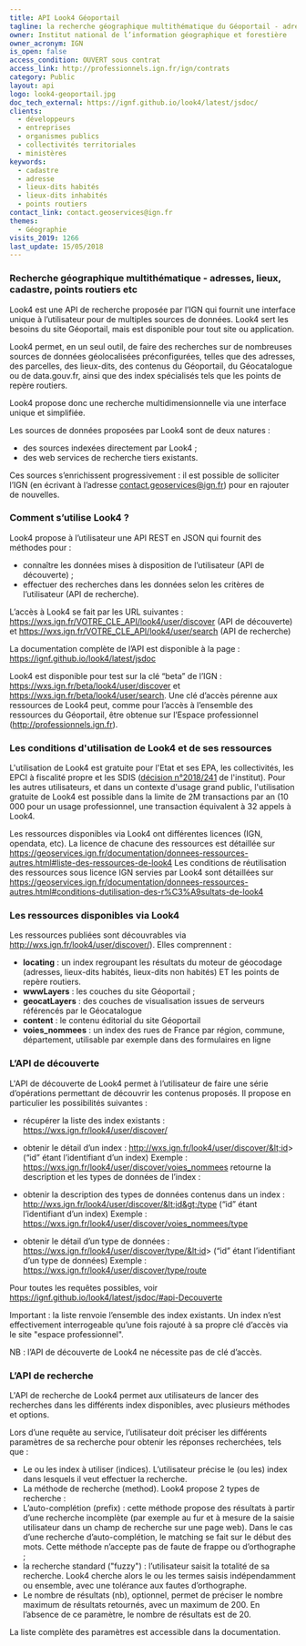 ```yaml
---
title: API Look4 Géoportail
tagline: la recherche géographique multithématique du Géoportail - adresses, lieux, cadastre, points routiers, etc
owner: Institut national de l’information géographique et forestière
owner_acronym: IGN
is_open: false
access_condition: OUVERT sous contrat
access_link: http://professionnels.ign.fr/ign/contrats
category: Public
layout: api
logo: look4-geoportail.jpg
doc_tech_external: https://ignf.github.io/look4/latest/jsdoc/
clients:
  - développeurs
  - entreprises
  - organismes publics
  - collectivités territoriales
  - ministères
keywords:
  - cadastre
  - adresse
  - lieux-dits habités
  - lieux-dits inhabités
  - points routiers
contact_link: contact.geoservices@ign.fr
themes:
  - Géographie
visits_2019: 1266
last_update: 15/05/2018
---
```


### Recherche géographique multithématique - adresses, lieux, cadastre, points routiers etc

Look4 est une API de recherche proposée par l’IGN qui fournit une interface unique à l’utilisateur pour de multiples sources de données. Look4 sert les besoins du site Géoportail, mais est disponible pour tout site ou application.

Look4 permet, en un seul outil, de faire des recherches sur de nombreuses sources de données géolocalisées préconfigurées, telles que des adresses, des parcelles, des lieux-dits, des contenus du Géoportail, du Géocatalogue ou de data.gouv.fr, ainsi que des index spécialisés tels que les points de repère routiers.

Look4 propose donc une recherche multidimensionnelle via une interface unique et simplifiée.

Les sources de données proposées par Look4 sont de deux natures :

- des sources indexées directement par Look4 ;
- des web services de recherche tiers existants.

Ces sources s’enrichissent progressivement : il est possible de solliciter l’IGN (en écrivant à l’adresse contact.geoservices@ign.fr) pour en rajouter de nouvelles.

### Comment s’utilise Look4 ?

Look4 propose à l’utilisateur une API REST en JSON qui fournit des méthodes pour :

- connaître les données mises à disposition de l’utilisateur (API de découverte) ;
- effectuer des recherches dans les données selon les critères de l’utilisateur (API de recherche).

L’accès à Look4 se fait par les URL suivantes : https://wxs.ign.fr/VOTRE_CLE_API/look4/user/discover (API de découverte) et https://wxs.ign.fr/VOTRE_CLE_API/look4/user/search (API de recherche)

La documentation complète de l’API est disponible à la page : https://ignf.github.io/look4/latest/jsdoc

Look4 est disponible pour test sur la clé “beta” de l’IGN : https://wxs.ign.fr/beta/look4/user/discover et https://wxs.ign.fr/beta/look4/user/search. Une clé d’accès pérenne aux ressources de Look4 peut, comme pour l’accès à l’ensemble des ressources du Géoportail, être obtenue sur l’Espace professionnel (http://professionnels.ign.fr).

### Les conditions d'utilisation de Look4 et de ses ressources

L'utilisation de Look4 est gratuite pour l'Etat et ses EPA, les collectivités, les EPCI à fiscalité propre et les SDIS ([décision n°2018/241](http://www.ign.fr/institut/sites/all/files/2018.241_tarification_geoservices_ign.pdf) de l'institut).
Pour les autres utilisateurs, et dans un contexte d'usage grand public, l'utilisation gratuite de Look4 est possible dans la limite de 2M transactions par an (10 000 pour un usage professionnel, une transaction équivalent à 32 appels à Look4.

Les ressources disponibles via Look4 ont différentes licences (IGN, opendata, etc). La licence de chacune des ressources est détaillée sur https://geoservices.ign.fr/documentation/donnees-ressources-autres.html#liste-des-ressources-de-look4
Les conditions de réutilisation des ressources sous licence IGN servies par Look4 sont détaillées sur https://geoservices.ign.fr/documentation/donnees-ressources-autres.html#conditions-dutilisation-des-r%C3%A9sultats-de-look4

### Les ressources disponibles via Look4

Les ressources publiées sont découvrables via http://wxs.ign.fr/look4/user/discover/). Elles comprennent :

- **locating** : un index regroupant les résultats du moteur de géocodage (adresses, lieux-dits habités, lieux-dits non habités) ET les points de repère routiers.
- **wwwLayers** : les couches du site Géoportail ;
- **geocatLayers** : des couches de visualisation issues de serveurs référencés par le Géocatalogue
- **content** : le contenu éditorial du site Géoportail
- **voies_nommees** : un index des rues de France par région, commune, département, utilisable par exemple dans des formulaires en ligne

### L’API de découverte

L'API de découverte de Look4 permet à l’utilisateur de faire une série d’opérations permettant de découvrir les contenus proposés. Il propose en particulier les possibilités suivantes :

- récupérer la liste des index existants : https://wxs.ign.fr/look4/user/discover/
- obtenir le détail d’un index : http://wxs.ign.fr/look4/user/discover/&lt;id&gt; (“id” étant l’identifiant d’un index)
  Exemple : https://wxs.ign.fr/look4/user/discover/voies_nommees retourne la description et les types de données de l’index :

- obtenir la description des types de données contenus dans un index : http://wxs.ign.fr/look4/user/discover/&lt;id&gt;/type (“id” étant l’identifiant d’un index)
  Exemple : https://wxs.ign.fr/look4/user/discover/voies_nommees/type
- obtenir le détail d’un type de données : https://wxs.ign.fr/look4/user/discover/type/&lt;id&gt; (“id” étant l’identifiant d’un type de données)
  Exemple : https://wxs.ign.fr/look4/user/discover/type/route

Pour toutes les requêtes possibles, voir https://ignf.github.io/look4/latest/jsdoc/#api-Decouverte

Important : la liste renvoie l’ensemble des index existants. Un index n’est effectivement interrogeable qu’une fois rajouté à sa propre clé d’accès via le site "espace professionnel".

NB : l’API de découverte de Look4 ne nécessite pas de clé d’accès.

### L’API de recherche

L'API de recherche de Look4 permet aux utilisateurs de lancer des recherches dans les différents index disponibles, avec plusieurs méthodes et options.

Lors d’une requête au service, l’utilisateur doit préciser les différents paramètres de sa recherche pour obtenir les réponses recherchées, tels que :

- Le ou les index à utiliser (indices). L’utilisateur précise le (ou les) index dans lesquels il veut effectuer la recherche.
- La méthode de recherche (method). Look4 propose 2 types de recherche :
- L’auto-complétion (prefix) : cette méthode propose des résultats à partir d’une recherche incomplète (par exemple au fur et à mesure de la saisie utilisateur dans un champ de recherche sur une page web). Dans le cas d’une recherche d’auto-complétion, le matching se fait sur le début des mots. Cette méthode n’accepte pas de faute de frappe ou d’orthographe ;
- la recherche standard ("fuzzy") : l’utilisateur saisit la totalité de sa recherche. Look4 cherche alors le ou les termes saisis indépendamment ou ensemble, avec une tolérance aux fautes d’orthographe.
- Le nombre de résultats (nb), optionnel, permet de préciser le nombre maximum de résultats retournés, avec un maximum de 200. En l’absence de ce paramètre, le nombre de résultats est de 20.

La liste complète des paramètres est accessible dans la documentation.
